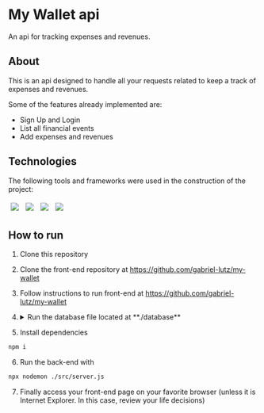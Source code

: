 # My Wallet api

An api for tracking expenses and revenues.

## About

This is an api designed to handle all your requests related to keep a track of expenses and revenues.

Some of the features already implemented are:

- Sign Up and Login 
- List all financial events
- Add expenses and revenues 


## Technologies
The following tools and frameworks were used in the construction of the project:<br>
<p>
  <img style='margin: 5px;' src='https://img.shields.io/badge/Node.js-339933?style=for-the-badge&logo=nodedotjs&logoColor=white'>
  <img style='margin: 5px;' src='https://img.shields.io/badge/Express.js-000000?style=for-the-badge&logo=express&logoColor=white'>
  <img style='margin: 5px;' src="https://img.shields.io/badge/PostgreSQL-316192?style=for-the-badge&logo=postgresql&logoColor=white"/>
  <img style='margin: 5px;' src="https://img.shields.io/badge/Jest-C21325?style=for-the-badge&logo=jest&logoColor=white"/>
</p>

## How to run

1. Clone this repository
2. Clone the front-end repository at https://github.com/gabriel-lutz/my-wallet
3. Follow instructions to run front-end at https://github.com/gabriel-lutz/my-wallet
4. <p>
    <details>
      <summary>Run the database file located at **./database**</summary>

      1. Create a postgres database called "mywallet"
      
      2. In your /database folder, run the sql script file with
      
        psql -d mywallet -f database.sql
    </details>
  </p>

5. Install dependencies
```bash
npm i
```
6. Run the back-end with
```bash
npx nodemon ./src/server.js
```
7. Finally access your front-end page on your favorite browser (unless it is Internet Explorer. In this case, review your life decisions)